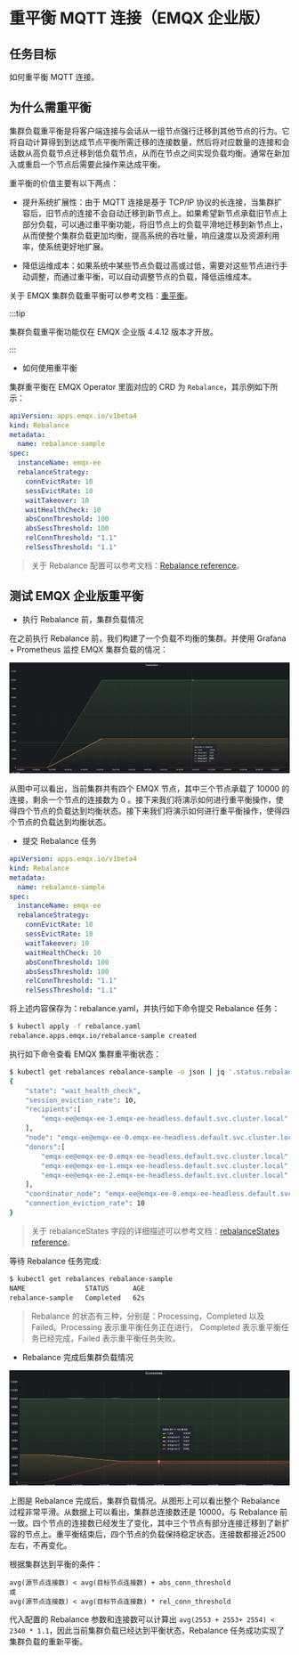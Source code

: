 # 重平衡 MQTT 连接（EMQX 企业版）

## 任务目标

如何重平衡 MQTT 连接。

## 为什么需重平衡

集群负载重平衡是将客户端连接与会话从一组节点强行迁移到其他节点的行为。它将自动计算得到到达成节点平衡所需迁移的连接数量，然后将对应数量的连接和会话数从高负载节点迁移到低负载节点，从而在节点之间实现负载均衡。通常在新加入或重启一个节点后需要此操作来达成平衡。

重平衡的价值主要有以下两点：

- 提升系统扩展性：由于 MQTT 连接是基于 TCP/IP 协议的长连接，当集群扩容后，旧节点的连接不会自动迁移到新节点上。如果希望新节点承载旧节点上部分负载，可以通过重平衡功能，将旧节点上的负载平滑地迁移到新节点上，从而使整个集群负载更加均衡，提高系统的吞吐量，响应速度以及资源利用率，使系统更好地扩展。

- 降低运维成本：如果系统中某些节点负载过高或过低，需要对这些节点进行手动调整，而通过重平衡，可以自动调整节点的负载，降低运维成本。

关于 EMQX 集群负载重平衡可以参考文档：[重平衡](https://docs.emqx.com/zh/enterprise/v4.4/advanced/rebalancing.html#%E9%87%8D%E5%B9%B3%E8%A1%A1)。

:::tip

集群负载重平衡功能仅在 EMQX 企业版 4.4.12 版本才开放。

:::

- 如何使用重平衡

集群重平衡在 EMQX Operator 里面对应的 CRD 为 `Rebalance`，其示例如下所示：

```yaml
apiVersion: apps.emqx.io/v1beta4
kind: Rebalance
metadata:
  name: rebalance-sample
spec:
  instanceName: emqx-ee
  rebalanceStrategy:
    connEvictRate: 10
    sessEvictRate: 10
    waitTakeover: 10
    waitHealthCheck: 10
    absConnThreshold: 100
    absSessThreshold: 100
    relConnThreshold: "1.1"
    relSessThreshold: "1.1"
```

> 关于 Rebalance 配置可以参考文档：[Rebalance reference](../reference/v1beta4-reference.md#rebalancestrategy)。

## 测试 EMQX 企业版重平衡

- 执行 Rebalance 前，集群负载情况

在之前执行 Rebalance 前，我们构建了一个负载不均衡的集群。并使用 Grafana + Prometheus 监控 EMQX 集群负载的情况：

![](./assets/configure-emqx-rebalance/before-rebalance.png)

从图中可以看出，当前集群共有四个 EMQX 节点，其中三个节点承载了 10000 的连接，剩余一个节点的连接数为 0 。接下来我们将演示如何进行重平衡操作，使得四个节点的负载达到均衡状态。接下来我们将演示如何进行重平衡操作，使得四个节点的负载达到均衡状态。

- 提交 Rebalance 任务

```yaml
apiVersion: apps.emqx.io/v1beta4
kind: Rebalance
metadata:
  name: rebalance-sample
spec:
  instanceName: emqx-ee
  rebalanceStrategy:
    connEvictRate: 10
    sessEvictRate: 10
    waitTakeover: 10
    waitHealthCheck: 10
    absConnThreshold: 100
    absSessThreshold: 100
    relConnThreshold: "1.1"
    relSessThreshold: "1.1"
```

将上述内容保存为：rebalance.yaml，并执行如下命令提交 Rebalance 任务：

```bash
$ kubectl apply -f rebalance.yaml
rebalance.apps.emqx.io/rebalance-sample created
```

执行如下命令查看 EMQX 集群重平衡状态：

```bash
$ kubectl get rebalances rebalance-sample -o json | jq '.status.rebalanceStates'
{
    "state": "wait_health_check",
    "session_eviction_rate": 10,
    "recipients":[
        "emqx-ee@emqx-ee-3.emqx-ee-headless.default.svc.cluster.local",
    ],
    "node": "emqx-ee@emqx-ee-0.emqx-ee-headless.default.svc.cluster.local",
    "donors":[
        "emqx-ee@emqx-ee-0.emqx-ee-headless.default.svc.cluster.local",
        "emqx-ee@emqx-ee-1.emqx-ee-headless.default.svc.cluster.local",
        "emqx-ee@emqx-ee-2.emqx-ee-headless.default.svc.cluster.local"
    ],
    "coordinator_node": "emqx-ee@emqx-ee-0.emqx-ee-headless.default.svc.cluster.local",
    "connection_eviction_rate": 10
}
```

> 关于 rebalanceStates 字段的详细描述可以参考文档：[rebalanceStates reference](../reference/v1beta4-reference.md#rebalancestate)。

等待 Rebalance 任务完成:

```bash
$ kubectl get rebalances rebalance-sample
NAME               STATUS      AGE
rebalance-sample   Completed   62s
```

> Rebalance 的状态有三种，分别是：Processing，Completed 以及 Failed。Processing 表示重平衡任务正在进行， Completed 表示重平衡任务已经完成，Failed 表示重平衡任务失败。

- Rebalance 完成后集群负载情况

![](./assets/configure-emqx-rebalance/after-rebalance.png)

上图是 Rebalance 完成后，集群负载情况。从图形上可以看出整个 Rebalance 过程非常平滑。从数据上可以看出，集群总连接数还是 10000，与 Rebalance 前一致。四个节点的连接数已经发生了变化，其中三个节点有部分连接迁移到了新扩容的节点上。重平衡结束后，四个节点的负载保持稳定状态，连接数都接近2500左右，不再变化。

根据集群达到平衡的条件：

```
avg(源节点连接数) < avg(目标节点连接数) + abs_conn_threshold
或
avg(源节点连接数) < avg(目标节点连接数) * rel_conn_threshold
```

代入配置的 Rebalance 参数和连接数可以计算出 `avg(2553 + 2553+ 2554) < 2340 * 1.1`，因此当前集群负载已经达到平衡状态，Rebalance 任务成功实现了集群负载的重新平衡。
